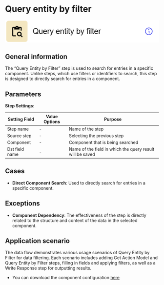 # Query entity by filter

![](../../assets/images/app-development/query-entity-by-filter.png)

## General information
The “Query Entity by Filter” step is used to search for entries in a specific component. Unlike steps, which use filters or identifiers to search, this step is designed to directly search for entries in a component.

## Parameters
**Step Settings:**

| Setting Field | Value Options | Purpose |
|----------------|-------------------|------------|
| Step name      | -                 | Name of the step |
| Source step    | -                 | Selecting the previous step |
| Component      | -                 | Component that is being searched |
| Dst field name | -                 | Name of the field in which the query result will be saved |

## Cases
- **Direct Component Search**: Used to directly search for entries in a specific component.

## Exceptions
- **Component Dependency**: The effectiveness of the step is directly related to the structure and content of the data in the selected component.

## Application scenario

The data flow demonstrates various usage scenarios of Query Entity by Filter for data filtering. Each scenario includes adding Get Action Model and Query Entity by Filter steps, filling in fields and applying filters, as well as a Write Response step for outputting results.

- You can download the component configuration [here](https://drive.google.com/file/d/1FBXtSNuk7-KmyGofhghsJJiVrV_xebT1/view?usp=sharing)

